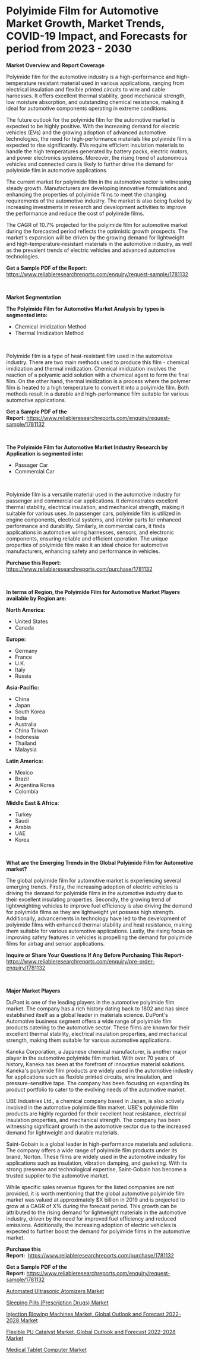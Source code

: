 <p><h1>Polyimide Film for Automotive Market Growth, Market Trends, COVID-19 Impact, and Forecasts for period from 2023 - 2030</h1></p><p><strong>Market Overview and Report Coverage</strong></p>
<p><p>Polyimide film for the automotive industry is a high-performance and high-temperature resistant material used in various applications, ranging from electrical insulation and flexible printed circuits to wire and cable harnesses. It offers excellent thermal stability, good mechanical strength, low moisture absorption, and outstanding chemical resistance, making it ideal for automotive components operating in extreme conditions.</p><p>The future outlook for the polyimide film for the automotive market is expected to be highly positive. With the increasing demand for electric vehicles (EVs) and the growing adoption of advanced automotive technologies, the need for high-performance materials like polyimide film is expected to rise significantly. EVs require efficient insulation materials to handle the high temperatures generated by battery packs, electric motors, and power electronics systems. Moreover, the rising trend of autonomous vehicles and connected cars is likely to further drive the demand for polyimide film in automotive applications.</p><p>The current market for polyimide film in the automotive sector is witnessing steady growth. Manufacturers are developing innovative formulations and enhancing the properties of polyimide films to meet the changing requirements of the automotive industry. The market is also being fueled by increasing investments in research and development activities to improve the performance and reduce the cost of polyimide films.</p><p>The CAGR of 10.7% projected for the polyimide film for automotive market during the forecasted period reflects the optimistic growth prospects. The market's expansion will be driven by the growing demand for lightweight and high-temperature-resistant materials in the automotive industry, as well as the prevalent trends of electric vehicles and advanced automotive technologies.</p></p>
<p><strong>Get a Sample PDF of the Report:</strong> <a href="https://www.reliableresearchreports.com/enquiry/request-sample/1781132">https://www.reliableresearchreports.com/enquiry/request-sample/1781132</a></p>
<p>&nbsp;</p>
<p><strong>Market Segmentation</strong></p>
<p><strong>The Polyimide Film for Automotive Market Analysis by types is segmented into:</strong></p>
<p><ul><li>Chemical Imidization Method</li><li>Thermal Imidization Method</li></ul></p>
<p>&nbsp;</p>
<p><p>Polyimide film is a type of heat-resistant film used in the automotive industry. There are two main methods used to produce this film - chemical imidization and thermal imidization. Chemical imidization involves the reaction of a polyamic acid solution with a chemical agent to form the final film. On the other hand, thermal imidization is a process where the polymer film is heated to a high temperature to convert it into a polyimide film. Both methods result in a durable and high-performance film suitable for various automotive applications.</p></p>
<p><strong>Get a Sample PDF of the Report:</strong>&nbsp;<a href="https://www.reliableresearchreports.com/enquiry/request-sample/1781132">https://www.reliableresearchreports.com/enquiry/request-sample/1781132</a></p>
<p>&nbsp;</p>
<p><strong>The Polyimide Film for Automotive Market Industry Research by Application is segmented into:</strong></p>
<p><ul><li>Passager Car</li><li>Commercial Car</li></ul></p>
<p>&nbsp;</p>
<p><p>Polyimide film is a versatile material used in the automotive industry for passenger and commercial car applications. It demonstrates excellent thermal stability, electrical insulation, and mechanical strength, making it suitable for various uses. In passenger cars, polyimide film is utilized in engine components, electrical systems, and interior parts for enhanced performance and durability. Similarly, in commercial cars, it finds applications in automotive wiring harnesses, sensors, and electronic components, ensuring reliable and efficient operation. The unique properties of polyimide film make it an ideal choice for automotive manufacturers, enhancing safety and performance in vehicles.</p></p>
<p><strong>Purchase this Report:</strong>&nbsp; <a href="https://www.reliableresearchreports.com/purchase/1781132">https://www.reliableresearchreports.com/purchase/1781132</a></p>
<p>&nbsp;</p>
<p><strong>In terms of Region, the Polyimide Film for Automotive Market Players available by Region are:</strong></p>
<p>
    <p> <strong> North America: </strong>
        <ul>
            <li>United States</li>
            <li>Canada</li>
        </ul>
        </p> 
    <p> <strong> Europe: </strong>
        <ul>
            <li>Germany</li>
            <li>France</li>
            <li>U.K.</li>
            <li>Italy</li>
            <li>Russia</li>
        </ul>
        </p> 
    <p> <strong> Asia-Pacific: </strong>
        <ul>
            <li>China</li>
            <li>Japan</li>
            <li>South Korea</li>
            <li>India</li>
            <li>Australia</li>
            <li>China Taiwan</li>
            <li>Indonesia</li>
            <li>Thailand</li>
            <li>Malaysia</li>
        </ul>
        </p> 
    <p> <strong> Latin America: </strong>
        <ul>
            <li>Mexico</li>
            <li>Brazil</li>
            <li>Argentina Korea</li>
            <li>Colombia</li>
        </ul>
        </p> 
    <p> <strong> Middle East & Africa: </strong>
        <ul>
            <li>Turkey</li>
            <li>Saudi</li>
            <li>Arabia</li>
            <li>UAE</li>
            <li>Korea</li>
        </ul>
    </p>
    </p>
<p>&nbsp;</p>
<p><strong>What are the Emerging Trends in the Global Polyimide Film for Automotive market?</strong></p>
<p><p>The global polyimide film for automotive market is experiencing several emerging trends. Firstly, the increasing adoption of electric vehicles is driving the demand for polyimide films in the automotive industry due to their excellent insulating properties. Secondly, the growing trend of lightweighting vehicles to improve fuel efficiency is also driving the demand for polyimide films as they are lightweight yet possess high strength. Additionally, advancements in technology have led to the development of polyimide films with enhanced thermal stability and heat resistance, making them suitable for various automotive applications. Lastly, the rising focus on improving safety features in vehicles is propelling the demand for polyimide films for airbag and sensor applications.</p></p>
<p><strong>Inquire or Share Your Questions If Any Before Purchasing This Report</strong>- <a href="https://www.reliableresearchreports.com/enquiry/pre-order-enquiry/1781132">https://www.reliableresearchreports.com/enquiry/pre-order-enquiry/1781132</a></p>
<p>&nbsp;</p>
<p><strong>Major Market Players</strong></p>
<p><p>DuPont is one of the leading players in the automotive polyimide film market. The company has a rich history dating back to 1802 and has since established itself as a global leader in materials science. DuPont's Automotive business segment offers a wide range of polyimide film products catering to the automotive sector. These films are known for their excellent thermal stability, electrical insulation properties, and mechanical strength, making them suitable for various automotive applications.</p><p>Kaneka Corporation, a Japanese chemical manufacturer, is another major player in the automotive polyimide film market. With over 70 years of history, Kaneka has been at the forefront of innovative material solutions. Kaneka's polyimide film products are widely used in the automotive industry for applications such as flexible printed circuits, wire insulation, and pressure-sensitive tape. The company has been focusing on expanding its product portfolio to cater to the evolving needs of the automotive market.</p><p>UBE Industries Ltd., a chemical company based in Japan, is also actively involved in the automotive polyimide film market. UBE's polyimide film products are highly regarded for their excellent heat resistance, electrical insulation properties, and mechanical strength. The company has been witnessing significant growth in the automotive sector due to the increased demand for lightweight and durable materials.</p><p>Saint-Gobain is a global leader in high-performance materials and solutions. The company offers a wide range of polyimide film products under its brand, Norton. These films are widely used in the automotive industry for applications such as insulation, vibration damping, and gasketing. With its strong presence and technological expertise, Saint-Gobain has become a trusted supplier to the automotive market.</p><p>While specific sales revenue figures for the listed companies are not provided, it is worth mentioning that the global automotive polyimide film market was valued at approximately $X billion in 2019 and is projected to grow at a CAGR of X% during the forecast period. This growth can be attributed to the rising demand for lightweight materials in the automotive industry, driven by the need for improved fuel efficiency and reduced emissions. Additionally, the increasing adoption of electric vehicles is expected to further boost the demand for polyimide films in the automotive market.</p></p>
<p><strong>Purchase this Report:</strong>&nbsp;&nbsp;<a href="https://www.reliableresearchreports.com/purchase/1781132">https://www.reliableresearchreports.com/purchase/1781132</a></p>
<p></p>
<p><strong>Get a Sample PDF of the Report:</strong>&nbsp;<a href="https://www.reliableresearchreports.com/enquiry/request-sample/1781132">https://www.reliableresearchreports.com/enquiry/request-sample/1781132</a></p>
<p><p><a href="https://github.com/prosalinda88/Market-Research-Report-List-1/blob/main/automated-ultrasonic-atomizers-market.md">Automated Ultrasonic Atomizers Market</a></p><p><a href="https://github.com/jonneygiverf/Market-Research-Report-List-1/blob/main/sleeping-pills-prescription-drugs-market.md">Sleeping Pills (Prescription Drugs) Market</a></p><p><a href="https://medium.com/@ollierippin/injection-blowing-machines-market-global-outlook-and-forecast-2022-2028-market-competitive-10c158b140b8">Injection Blowing Machines Market, Global Outlook and Forecast 2022-2028 Market</a></p><p><a href="https://medium.com/@robinrathi2023/flexible-pu-catalyst-market-global-outlook-and-forecast-2022-2028-market-comprehensive-assessment-3183365d91ce">Flexible PU Catalyst Market, Global Outlook and Forecast 2022-2028 Market</a></p><p><a href="https://www.linkedin.com/pulse/medical-tablet-computer-market-size-share-global-analysis-gwlhe/">Medical Tablet Computer Market</a></p></p>